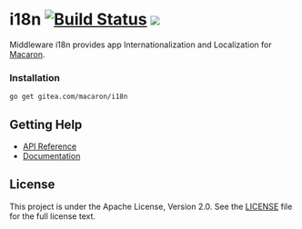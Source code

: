 # i18n [![Build Status](https://drone.gitea.com/api/badges/macaron/i18n/status.svg)](https://drone.gitea.com/macaron/i18n) [![](http://gocover.io/_badge/github.com/go-macaron/i18n)](http://gocover.io/github.com/go-macaron/i18n)

Middleware i18n provides app Internationalization and Localization for [Macaron](https://gitea.com/macaron/macaron).

### Installation

	go get gitea.com/macaron/i18n
	
## Getting Help

- [API Reference](https://gowalker.org/gitea.com/macaron/i18n)
- [Documentation](http://go-macaron.com/docs/middlewares/i18n)

## License

This project is under the Apache License, Version 2.0. See the [LICENSE](LICENSE) file for the full license text.